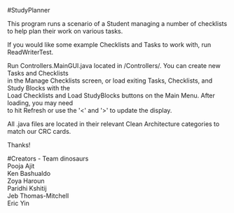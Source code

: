 #StudyPlanner

This  program runs a scenario of a Student managing a number of checklists to help
plan their work on various tasks.

If you would like some example Checklists and Tasks to work with, run ReadWriterTest. 

Run Controllers.MainGUI.java located in /Controllers/. You can create new Tasks and Checklists <br>
in the Manage Checklists screen, or load exiting Tasks, Checklists, and Study Blocks with the <br>
Load Checklists and Load StudyBlocks buttons on the Main Menu. After loading, you may need <br>
to hit Refresh or use the '<' and '>' to update the display.

All .java files are located in their relevant Clean Architecture
categories to match our CRC cards.

Thanks!

#Creators - Team dinosaurs <br>
Pooja Ajit <br>
Ken Bashualdo <br>
Zoya Haroun <br>
Paridhi Kshitij <br>
Jeb Thomas-Mitchell <br>
Eric Yin
